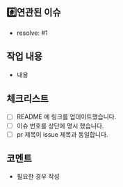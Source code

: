 ## #️⃣연관된 이슈
- resolve: #1

## 작업 내용
- 내용

## 체크리스트
- [ ] README 에 링크를 업데이트했습니다.
- [ ] 이슈 번호를 상단에 명시 했습니다.
- [ ] pr 제목이 issue 제목과 동일합니다.

## 코멘트
- 필요한 경우 작성
